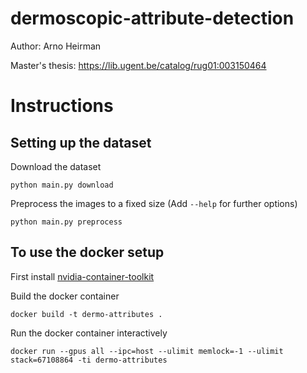 # dermoscopic-attribute-detection
Author: Arno Heirman

Master's thesis: https://lib.ugent.be/catalog/rug01:003150464

# Instructions

## Setting up the dataset

Download the dataset
```
python main.py download
```
Preprocess the images to a fixed size (Add `--help` for further options)
```
python main.py preprocess
```

## To use the docker setup

First install [nvidia-container-toolkit](https://github.com/NVIDIA/nvidia-container-toolkit)

Build the docker container
```
docker build -t dermo-attributes .
```

Run the docker container interactively
```
docker run --gpus all --ipc=host --ulimit memlock=-1 --ulimit stack=67108864 -ti dermo-attributes
```
